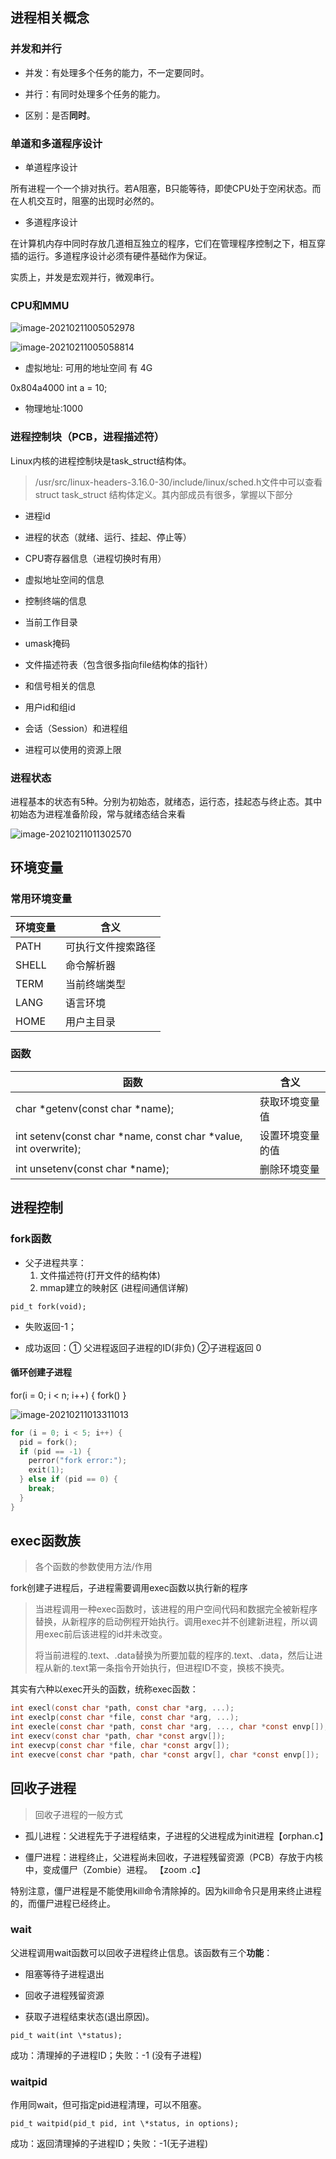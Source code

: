 ## 进程相关概念

### 并发和并行

- 并发：有处理多个任务的能力，不一定要同时。

- 并行：有同时处理多个任务的能力。

- 区别：是否**同时**。

### 单道和多道程序设计

- 单道程序设计

所有进程一个一个排对执行。若A阻塞，B只能等待，即使CPU处于空闲状态。而在人机交互时，阻塞的出现时必然的。

- 多道程序设计

在计算机内存中同时存放几道相互独立的程序，它们在管理程序控制之下，相互穿插的运行。多道程序设计必须有硬件基础作为保证。

实质上，并发是宏观并行，微观串行。



### CPU和MMU

![image-20210211005052978](../images/image-20210211005052978.png)



![image-20210211005058814](../images/image-20210211005058814.png)



- 虚拟地址: 可用的地址空间 有 4G

0x804a4000   int a = 10;

- 物理地址:1000

### 进程控制块（PCB，进程描述符）

Linux内核的进程控制块是task_struct结构体。

> /usr/src/linux-headers-3.16.0-30/include/linux/sched.h文件中可以查看struct task_struct 结构体定义。其内部成员有很多，掌握以下部分

- 进程id

- 进程的状态（就绪、运行、挂起、停止等）

- CPU寄存器信息（进程切换时有用）

- 虚拟地址空间的信息

- 控制终端的信息

- 当前工作目录

- umask掩码

- 文件描述符表（包含很多指向file结构体的指针）

- 和信号相关的信息

- 用户id和组id

- 会话（Session）和进程组

- 进程可以使用的资源上限

### 进程状态

进程基本的状态有5种。分别为初始态，就绪态，运行态，挂起态与终止态。其中初始态为进程准备阶段，常与就绪态结合来看

![image-20210211011302570](../images/image-20210211011302570.png)

## 环境变量

### 常用环境变量

| 环境变量 | 含义               |
| -------- | ------------------ |
| PATH     | 可执行文件搜索路径 |
| SHELL    | 命令解析器         |
| TERM     | 当前终端类型       |
| LANG     | 语言环境           |
| HOME     | 用户主目录         |

### 函数

| 函数                                                         | 含义             |
| ------------------------------------------------------------ | ---------------- |
| char *getenv(const char *name);                              | 获取环境变量值   |
| int setenv(const char *name, const char *value, int overwrite); | 设置环境变量的值 |
| int unsetenv(const char *name);                              | 删除环境变量     |

## 进程控制

### fork函数

- 父子进程共享：
  1. 文件描述符(打开文件的结构体)  
  2. mmap建立的映射区 (进程间通信详解)

`pid_t fork(void);	`

- 失败返回-1；

- 成功返回：① 父进程返回子进程的ID(非负)	②子进程返回 0 

#### 循环创建子进程

for(i = 0; i < n; i++) { fork() }

![image-20210211013311013](../images/image-20210211013311013.png)

```c
for (i = 0; i < 5; i++) {
  pid = fork();
  if (pid == -1) {
    perror("fork error:");
    exit(1);
  } else if (pid == 0) {
    break;
  }
}
```

## exec函数族

> 各个函数的参数使用方法/作用

fork创建子进程后，子进程需要调用exec函数以执行新的程序

> 当进程调用一种exec函数时，该进程的用户空间代码和数据完全被新程序替换，从新程序的启动例程开始执行。调用exec并不创建新进程，所以调用exec前后该进程的id并未改变。
>
> 将当前进程的.text、.data替换为所要加载的程序的.text、.data，然后让进程从新的.text第一条指令开始执行，但进程ID不变，换核不换壳。

其实有六种以exec开头的函数，统称exec函数：

```c
int execl(const char *path, const char *arg, ...);
int execlp(const char *file, const char *arg, ...);
int execle(const char *path, const char *arg, ..., char *const envp[]);
int execv(const char *path, char *const argv[]);
int execvp(const char *file, char *const argv[]);
int execve(const char *path, char *const argv[], char *const envp[]);
```



## 回收子进程

> 回收子进程的一般方式

- 孤儿进程：父进程先于子进程结束，子进程的父进程成为init进程【orphan.c】

- 僵尸进程：进程终止，父进程尚未回收，子进程残留资源（PCB）存放于内核中，变成僵尸（Zombie）进程。  【zoom .c】

特别注意，僵尸进程是不能使用kill命令清除掉的。因为kill命令只是用来终止进程的，而僵尸进程已经终止。													

### wait

父进程调用wait函数可以回收子进程终止信息。该函数有三个**功能**：

- 阻塞等待子进程退出 

- 回收子进程残留资源 

- 获取子进程结束状态(退出原因)。

`pid_t wait(int \*status);`	

成功：清理掉的子进程ID；失败：-1 (没有子进程)

### waitpid

作用同wait，但可指定pid进程清理，可以不阻塞。

`pid_t waitpid(pid_t pid, int \*status, in options);`

成功：返回清理掉的子进程ID；失败：-1(无子进程)

